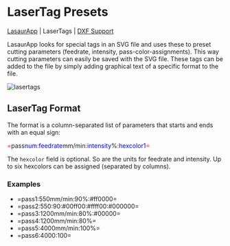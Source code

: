 LaserTag Presets
==================

[LasaurApp](lasaurapp.md) | LaserTags | [DXF Support](dxf_import.md)

LasaurApp looks for special tags in an SVG file and uses these to preset cutting parameters (feedrate, intensity, pass-color-assignments). This way cutting parameters can easily be saved with the SVG file. These tags can be added to the file by simply adding graphical text of a specific format to the file.

![lasertags](http://farm9.staticflickr.com/8378/8423980589_436253c688.jpg)

LaserTag Format
---------------

The format is a column-separated list of parameters that starts and ends with an equal sign:

<span style="color:#ff0000">=</span>pass<span style="color:#0000ff">num</span><span style="color:#ff0000">:</span><span style="color:#0000ff">feedrate</span>mm/min<span style="color:#ff0000">:</span><span style="color:#0000ff">intensity</span>%<span style="color:#ff0000">:</span><span style="color:#0000ff">hexcolor1</span><span style="color:#ff0000">=</span>

The `hexcolor` field is optional. So are the units for feedrate and intensity. Up to six hexcolors can be assigned (separated by columns).

### Examples

- =pass1:550mm/min:90%:#ff0000=
- =pass2:550:90:#00ff00:#ffff00:#000000=
- =pass3:1200mm/min:80%:#00000=
- =pass4:1200mm/min:80%=
- =pass5:4000mm/min:100%=
- =pass6:4000:100=
